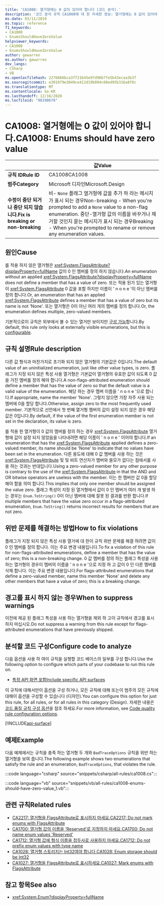 ```yaml
---
title: 'CA1008: 열거형에는 0 값이 있어야 합니다 (코드 분석).'
description: '코드 분석 규칙 CA1008에 대 한 자세한 정보: 열거형에는 0 값이 있어야 합니다.'
ms.date: 03/11/2019
ms.topic: reference
f1_keywords:
- CA1008
- EnumsShouldHaveZeroValue
helpviewer_keywords:
- CA1008
- EnumsShouldHaveZeroValue
author: gewarren
ms.author: gewarren
dev_langs:
- CSharp
- VB
ms.openlocfilehash: 2276866bca3ff21b45e97d90b7fe5b43ecaa3b3f
ms.sourcegitcommit: e301979e3049ce412d19b094c60ed95b316a8f8c
ms.translationtype: MT
ms.contentlocale: ko-KR
ms.lasthandoff: 12/16/2020
ms.locfileid: "98190678"
---
```

# <a name="ca1008-enums-should-have-zero-value"></a><span data-ttu-id="43a40-103">CA1008: 열거형에는 0 값이 있어야 합니다.</span><span class="sxs-lookup"><span data-stu-id="43a40-103">CA1008: Enums should have zero value</span></span>

| | <span data-ttu-id="43a40-104">값</span><span class="sxs-lookup"><span data-stu-id="43a40-104">Value</span></span> |
|-|-|
| <span data-ttu-id="43a40-105">**규칙 ID**</span><span class="sxs-lookup"><span data-stu-id="43a40-105">**Rule ID**</span></span> |<span data-ttu-id="43a40-106">CA1008</span><span class="sxs-lookup"><span data-stu-id="43a40-106">CA1008</span></span>|
| <span data-ttu-id="43a40-107">**범주**</span><span class="sxs-lookup"><span data-stu-id="43a40-107">**Category**</span></span> |<span data-ttu-id="43a40-108">Microsoft 디자인</span><span class="sxs-lookup"><span data-stu-id="43a40-108">Microsoft.Design</span></span>|
| <span data-ttu-id="43a40-109">**수정이 중단 되거나 중단 되지 않습니다.**</span><span class="sxs-lookup"><span data-stu-id="43a40-109">**Fix is breaking or non-breaking**</span></span> |<span data-ttu-id="43a40-110">비- `None` 플래그 열거형에 값을 추가 하 라는 메시지가 표시 되는 경우</span><span class="sxs-lookup"><span data-stu-id="43a40-110">Non-breaking - When you're prompted to add a `None` value to a non-flag enumeration.</span></span> <span data-ttu-id="43a40-111">중단-열거형 값의 이름을 바꾸거나 제거할 것인지 묻는 메시지가 표시 되는 경우</span><span class="sxs-lookup"><span data-stu-id="43a40-111">Breaking - When you're prompted to rename or remove any enumeration values.</span></span>|

## <a name="cause"></a><span data-ttu-id="43a40-112">원인</span><span class="sxs-lookup"><span data-stu-id="43a40-112">Cause</span></span>

<span data-ttu-id="43a40-113">를 적용 하지 않은 열거형은 <xref:System.FlagsAttribute?displayProperty=fullName> 값이 0 인 멤버를 정의 하지 않습니다.</span><span class="sxs-lookup"><span data-stu-id="43a40-113">An enumeration without an applied <xref:System.FlagsAttribute?displayProperty=fullName> does not define a member that has a value of zero.</span></span> <span data-ttu-id="43a40-114">또는 적용 된가 있는 열거형이 <xref:System.FlagsAttribute> 0 값을 포함 하지만 이름이 ' n o n e '이 아닌 멤버를 정의 합니다.</span><span class="sxs-lookup"><span data-stu-id="43a40-114">Or, an enumeration that has an applied <xref:System.FlagsAttribute> defines a member that has a value of zero but its name is not 'None'.</span></span> <span data-ttu-id="43a40-115">또는 열거형은 0이 아닌 여러 개의 멤버를 정의 합니다.</span><span class="sxs-lookup"><span data-stu-id="43a40-115">Or, the enumeration defines multiple, zero-valued members.</span></span>

<span data-ttu-id="43a40-116">기본적으로이 규칙은 외부에서 볼 수 있는 열거만 보이지만 [구성 가능](#configure-code-to-analyze)합니다.</span><span class="sxs-lookup"><span data-stu-id="43a40-116">By default, this rule only looks at externally visible enumerations, but this is [configurable](#configure-code-to-analyze).</span></span>

## <a name="rule-description"></a><span data-ttu-id="43a40-117">규칙 설명</span><span class="sxs-lookup"><span data-stu-id="43a40-117">Rule description</span></span>

<span data-ttu-id="43a40-118">다른 값 형식과 마찬가지로 초기화 되지 않은 열거형의 기본값은 0입니다.</span><span class="sxs-lookup"><span data-stu-id="43a40-118">The default value of an uninitialized enumeration, just like other value types, is zero.</span></span> <span data-ttu-id="43a40-119">플래그가 지정 되지 않은 특성 사용 열거형은 기본값이 열거형의 유효한 값이 되도록 0 값을 가진 멤버를 정의 해야 합니다.</span><span class="sxs-lookup"><span data-stu-id="43a40-119">A non-flags-attributed enumeration should define a member that has the value of zero so that the default value is a valid value of the enumeration.</span></span> <span data-ttu-id="43a40-120">해당 하는 경우 멤버 이름을 ' n o n e '으로 합니다.</span><span class="sxs-lookup"><span data-stu-id="43a40-120">If appropriate, name the member 'None'.</span></span> <span data-ttu-id="43a40-121">그렇지 않으면 가장 자주 사용 되는 멤버에 0을 할당 합니다.</span><span class="sxs-lookup"><span data-stu-id="43a40-121">Otherwise, assign zero to the most frequently used member.</span></span> <span data-ttu-id="43a40-122">기본적으로 선언에서 첫 번째 열거형 멤버의 값이 설정 되지 않은 경우 해당 값은 0입니다.</span><span class="sxs-lookup"><span data-stu-id="43a40-122">By default, if the value of the first enumeration member is not set in the declaration, its value is zero.</span></span>

<span data-ttu-id="43a40-123">를 적용 한 열거형이 0 값의 멤버를 정의 하는 경우 <xref:System.FlagsAttribute> 열거형에 값이 설정 되지 않았음을 나타내려면 해당 이름이 ' n o n e ' 이어야 합니다.</span><span class="sxs-lookup"><span data-stu-id="43a40-123">If an enumeration that has the <xref:System.FlagsAttribute> applied defines a zero-valued member, its name should be 'None' to indicate that no values have been set in the enumeration.</span></span> <span data-ttu-id="43a40-124">다른 용도에 대해 0 값 멤버를 사용 하는 것은 <xref:System.FlagsAttribute> 및 및 비트 연산자가 멤버와 쓸모가 없다는 점에서를 사용 하는 것과는 반대입니다.</span><span class="sxs-lookup"><span data-stu-id="43a40-124">Using a zero-valued member for any other purpose is contrary to the use of the <xref:System.FlagsAttribute> in that the AND and OR bitwise operators are useless with the member.</span></span> <span data-ttu-id="43a40-125">이는 한 멤버만 값 0을 할당 해야 함을 의미 합니다.</span><span class="sxs-lookup"><span data-stu-id="43a40-125">This implies that only one member should be assigned the value zero.</span></span> <span data-ttu-id="43a40-126">플래그 특성이 지정 된 열거형에서 값이 0 인 멤버가 여러 개 발생 하는 경우는 `Enum.ToString()` 0이 아닌 멤버에 대해 잘못 된 결과를 반환 합니다.</span><span class="sxs-lookup"><span data-stu-id="43a40-126">If multiple members that have the value zero occur in a flags-attributed enumeration, `Enum.ToString()` returns incorrect results for members that are not zero.</span></span>

## <a name="how-to-fix-violations"></a><span data-ttu-id="43a40-127">위반 문제를 해결하는 방법</span><span class="sxs-lookup"><span data-stu-id="43a40-127">How to fix violations</span></span>

<span data-ttu-id="43a40-128">플래그가 지정 되지 않은 특성 사용 열거에 대 한이 규칙 위반 문제를 해결 하려면 값이 0 인 멤버를 정의 합니다. 이는 주요 변경 내용입니다.</span><span class="sxs-lookup"><span data-stu-id="43a40-128">To fix a violation of this rule for non-flags-attributed enumerations, define a member that has the value of zero; this is a non-breaking change.</span></span> <span data-ttu-id="43a40-129">0 값 멤버를 정의 하는 플래그 특성을 사용 하는 열거형의 경우이 멤버의 이름을 ' n o n e '으로 지정 하 고 값이 0 인 다른 멤버를 삭제 합니다. 이는 주요 변경 내용입니다.</span><span class="sxs-lookup"><span data-stu-id="43a40-129">For flags-attributed enumerations that define a zero-valued member, name this member 'None' and delete any other members that have a value of zero; this is a breaking change.</span></span>

## <a name="when-to-suppress-warnings"></a><span data-ttu-id="43a40-130">경고를 표시 하지 않는 경우</span><span class="sxs-lookup"><span data-stu-id="43a40-130">When to suppress warnings</span></span>

<span data-ttu-id="43a40-131">이전에 제공 된 플래그 특성을 사용 하는 열거형을 제외 하 고이 규칙에서 경고를 표시 하지 마십시오.</span><span class="sxs-lookup"><span data-stu-id="43a40-131">Do not suppress a warning from this rule except for flags-attributed enumerations that have previously shipped.</span></span>

## <a name="configure-code-to-analyze"></a><span data-ttu-id="43a40-132">분석할 코드 구성</span><span class="sxs-lookup"><span data-stu-id="43a40-132">Configure code to analyze</span></span>

<span data-ttu-id="43a40-133">다음 옵션을 사용 하 여이 규칙을 실행할 코드 베이스의 일부를 구성 합니다.</span><span class="sxs-lookup"><span data-stu-id="43a40-133">Use the following option to configure which parts of your codebase to run this rule on.</span></span>

- [<span data-ttu-id="43a40-134">특정 API 화면 포함</span><span class="sxs-lookup"><span data-stu-id="43a40-134">Include specific API surfaces</span></span>](#include-specific-api-surfaces)

<span data-ttu-id="43a40-135">이 규칙에 대해서만이 옵션을 구성 하거나, 모든 규칙에 대해 또는이 범주의 모든 규칙에 대해이 옵션을 구성할 수 있습니다 (디자인).</span><span class="sxs-lookup"><span data-stu-id="43a40-135">You can configure this option for just this rule, for all rules, or for all rules in this category (Design).</span></span> <span data-ttu-id="43a40-136">자세한 내용은 [코드 품질 규칙 구성 옵션](../code-quality-rule-options.md)을 참조 하세요.</span><span class="sxs-lookup"><span data-stu-id="43a40-136">For more information, see [Code quality rule configuration options](../code-quality-rule-options.md).</span></span>

[!INCLUDE[api-surface](~/includes/code-analysis/api-surface.md)]

## <a name="example"></a><span data-ttu-id="43a40-137">예제</span><span class="sxs-lookup"><span data-stu-id="43a40-137">Example</span></span>

<span data-ttu-id="43a40-138">다음 예제에서는 규칙을 충족 하는 열거형 두 개와 `BadTraceOptions` 규칙을 위반 하는 열거형을 보여 줍니다.</span><span class="sxs-lookup"><span data-stu-id="43a40-138">The following example shows two enumerations that satisfy the rule and an enumeration, `BadTraceOptions`, that violates the rule.</span></span>

:::code language="csharp" source="snippets/csharp/all-rules/ca1008.cs":::

:::code language="vb" source="snippets/vb/all-rules/ca1008-enums-should-have-zero-value_1.vb":::

## <a name="related-rules"></a><span data-ttu-id="43a40-139">관련 규칙</span><span class="sxs-lookup"><span data-stu-id="43a40-139">Related rules</span></span>

- [<span data-ttu-id="43a40-140">CA2217: 열거형을 FlagsAttribute로 표시하지 마세요.</span><span class="sxs-lookup"><span data-stu-id="43a40-140">CA2217: Do not mark enums with FlagsAttribute</span></span>](ca2217.md)
- [<span data-ttu-id="43a40-141">CA1700: 열거형 값의 이름을 'Reserved'로 지정하지 마세요.</span><span class="sxs-lookup"><span data-stu-id="43a40-141">CA1700: Do not name enum values 'Reserved'</span></span>](ca1700.md)
- [<span data-ttu-id="43a40-142">CA1712: 열거형 값에 형식 이름을 접두사로 사용하지 마세요.</span><span class="sxs-lookup"><span data-stu-id="43a40-142">CA1712: Do not prefix enum values with type name</span></span>](ca1712.md)
- [<span data-ttu-id="43a40-143">CA1028: 열거형 스토리지는 Int32여야 합니다.</span><span class="sxs-lookup"><span data-stu-id="43a40-143">CA1028: Enum storage should be Int32</span></span>](ca1028.md)
- [<span data-ttu-id="43a40-144">CA1027: 열거형을 FlagsAttribute로 표시하세요.</span><span class="sxs-lookup"><span data-stu-id="43a40-144">CA1027: Mark enums with FlagsAttribute</span></span>](ca1027.md)

## <a name="see-also"></a><span data-ttu-id="43a40-145">참고 항목</span><span class="sxs-lookup"><span data-stu-id="43a40-145">See also</span></span>

- <xref:System.Enum?displayProperty=fullName>
